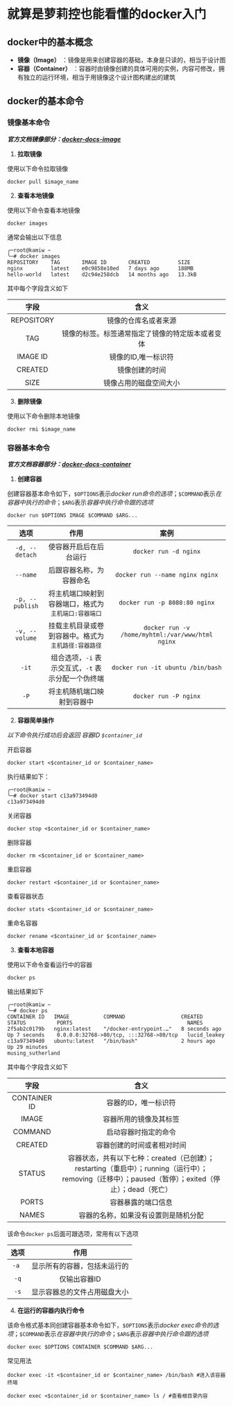 # 就算是萝莉控也能看懂的docker入门

## docker中的基本概念
- **镜像（Image）** ：镜像是用来创建容器的基础，本身是只读的，相当于设计图
- **容器（Container）** ：容器时由镜像创建的具体可用的实例，内容可修改，拥有独立的运行环境，相当于用镜像这个设计图构建出的建筑

## docker的基本命令
### 镜像基本命令
***官方文档镜像部分：[docker-docs-image](https://docs.docker.com/reference/cli/docker/image/)***
1. **拉取镜像**

使用以下命令拉取镜像
```shell
docker pull $image_name
```

2. **查看本地镜像**

使用以下命令查看本地镜像
```shell
docker images
```
通常会输出以下信息
```shell
╭─root@kamiw ~
╰─# docker images
REPOSITORY    TAG       IMAGE ID       CREATED         SIZE
nginx         latest    e0c9858e10ed   7 days ago      188MB
hello-world   latest    d2c94e258dcb   14 months ago   13.3kB
```

其中每个字段含义如下

|字段|含义|
|:---:|:---:|
|REPOSITORY|镜像的仓库名或者来源|
|TAG|镜像的标签。标签通常指定了镜像的特定版本或者变体|
|IMAGE ID|镜像的ID,唯一标识符|
|CREATED|镜像创建的时间|
|SIZE|镜像占用的磁盘空间大小|

3. **删除镜像**

使用以下命令删除本地镜像
```shell
docker rmi $image_name
```
### 容器基本命令
***官方文档容器部分：[docker-docs-container](https://docs.docker.com/reference/cli/docker/container/)***
1. **创建容器**

创建容器基本命令如下，`$OPTIONS`表示*docker run命令的选项*；`$COMMAND`表示*在容器中执行的命令*；`$ARG`表示*容器中执行命令跟的选项*
```shell
docker run $OPTIONS IMAGE $COMMAND $ARG...
```
|选项|作用|案例|
|:---:|:---:|:---:|
|`-d, --detach`|使容器开启后在后台运行|`docker run -d nginx`|
|`--name`|后跟容器名称，为容器命名|`docker run --name nginx nginx`|
|`-p, --publish`|将主机端口映射到容器端口，格式为 `主机端口:容器端口`|`docker run -p 8080:80 nginx`|
|`-v, --volume`|挂载主机目录或卷到容器中。格式为 `主机路径:容器路径`|`docker run -v /home/myhtml:/var/www/html nginx`|
|`-it`|组合选项，`-i` 表示交互式，`-t` 表示分配一个伪终端|`docker run -it ubuntu /bin/bash`|
|`-P`|将主机随机端口映射到容器中|`docker run -P nginx`|


2. **容器简单操作**

*以下命令执行成功后会返回 容器ID `$container_id`*

开启容器
```shell
docker start <$container_id or $container_name>
```
执行结果如下：
```shell
╭─root@kamiw ~
╰─# docker start c13a973494d0
c13a973494d0
```
关闭容器
```shell
docker stop <$container_id or $container_name>
```
删除容器
```shell
docker rm <$container_id or $container_name>
```
重启容器
```shell
docker restart <$container_id or $container_name>
```
查看容器状态
```shell
docker stats <$container_id or $container_name>
```
重命名容器
```shell
docker rename <$container_id or $container_name>
```

3. **查看本地容器**

使用以下命令查看运行中的容器
```shell
docker ps
```
输出结果如下
```shell
╭─root@kamiw ~
╰─# docker ps
CONTAINER ID   IMAGE           COMMAND                  CREATED         STATUS          PORTS                                     NAMES
2f5ab2c0179b   nginx:latest    "/docker-entrypoint.…"   8 seconds ago   Up 7 seconds    0.0.0.0:32768->80/tcp, :::32768->80/tcp   lucid_leakey
c13a973494d0   ubuntu:latest   "/bin/bash"              2 hours ago     Up 29 minutes                                             musing_sutherland
```
其中每个字段含义如下

|字段|含义|
|:---:|:---:|
|CONTAINER ID|容器的ID，唯一标识符|
|IMAGE|容器所用的镜像及其标签|
|COMMAND|启动容器时指定的命令|
|CREATED|容器创建的时间或者相对时间|
|STATUS|容器状态，共有以下七种：created（已创建）；restarting（重启中）；running（运行中）；removing（迁移中）；paused（暂停）；exited（停止）；dead（死亡）|
|PORTS|容器暴露的端口信息|
|NAMES|容器的名称，如果没有设置则是随机分配|

该命令`docker ps`后面可跟选项，常用有以下选项

|选项|作用|
|:---:|:---:|
|`-a `|显示所有的容器，包括未运行的|
|`-q`|仅输出容器ID|
|`-s` |显示容器总的文件占用磁盘大小|

4. **在运行的容器内执行命令**

该命令格式基本同创建容器基本命令如下，`$OPTIONS`表示*docker exec命令的选项*；`$COMMAND`表示*在容器中执行的命令*；`$ARG`表示*容器中执行命令跟的选项*
```shell
docker exec $OPTIONS CONTAINER $COMMAND $ARG...
```
常见用法
```shell
docker exec -it <$container_id or $container_name> /bin/bash #进入该容器终端
```
```shell
docker exec <$container_id or $container_name> ls / #查看根目录内容
```